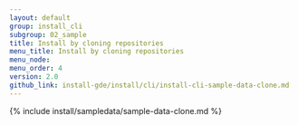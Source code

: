 ```yaml
---
layout: default
group: install_cli 
subgroup: 02_sample
title: Install by cloning repositories
menu_title: Install by cloning repositories
menu_node: 
menu_order: 4
version: 2.0
github_link: install-gde/install/cli/install-cli-sample-data-clone.md
---
```


{% include install/sampledata/sample-data-clone.md %}
